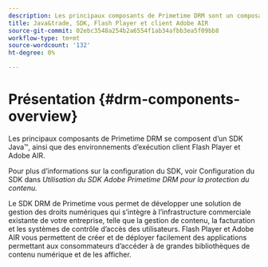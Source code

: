 ```yaml
---
description: Les principaux composants de Primetime DRM sont un composant Java&trade, SDK et les environnements d’exécution client Flash Player et Adobe AIR.
title: Java&trade, SDK, Flash Player et client Adobe AIR
source-git-commit: 02ebc3548a254b2a6554f1ab34afbb3ea5f09bb8
workflow-type: tm+mt
source-wordcount: '132'
ht-degree: 0%

---
```


# Présentation {#drm-components-overview}

Les principaux composants de Primetime DRM se composent d’un SDK Java™, ainsi que des environnements d’exécution client Flash Player et Adobe AIR.

Pour plus d’informations sur la configuration du SDK, voir Configuration du SDK dans *Utilisation du SDK Adobe Primetime DRM pour la protection du contenu.*

Le SDK DRM de Primetime vous permet de développer une solution de gestion des droits numériques qui s’intègre à l’infrastructure commerciale existante de votre entreprise, telle que la gestion de contenu, la facturation et les systèmes de contrôle d’accès des utilisateurs. Flash Player et Adobe AIR vous permettent de créer et de déployer facilement des applications permettant aux consommateurs d’accéder à de grandes bibliothèques de contenu numérique et de les afficher.
